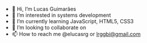 - 👋 Hi, I’m Lucas Guimarães 
- 👀 I’m interested in systems development
- 🌱 I’m currently learning JavaScript, HTML5, CSS3
- 💞️ I’m looking to collaborate on 
- 📫 How to reach me @elucasrg or lrggbi@gmail.com

<!---
elucasrg/elucasrg is a ✨ special ✨ repository because its `README.md` (this file) appears on your GitHub profile.
You can click the Preview link to take a look at your changes.
--->
